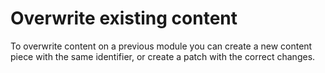 # Overwrite existing content

To overwrite content on a previous module you can create a new content piece with the same identifier, or create a patch with the correct changes.

<!-- TODO: Json Merge patch is almost great, but what about arrays? -->
<!-- Could we treat arrays in a special form? Treat it as sets? Convert indexes to numbered props? [a,b] becomes {1:a,2:b}-->